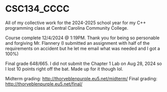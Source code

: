 # CSC134_CCCC

All of my collective work for the 2024-2025 school year for my C++ programming class at Central Carolina Community College. 



Course complete 12/4/2024 @ 1:19PM. Thank you for being so personable and forgiving Mr. Flannery (I submitted an assignment with half of the requirements on accident but he let me email what was needed and I got a 100%)

Final grade 648/665. I did not submit the Chapter 1 Lab on Aug 28, 2024 so I lost 10 points right off the bat. Made up for it though lol.

Midterm grading: http://thorveblenpurple.eu5.net/midterm/
Final grading: http://thorveblenpurple.eu5.net/final/
